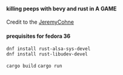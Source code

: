 #### killing peeps with bevy and rust in A GAME

Credit to the [JeremyCohne](https://www.youtube.com/watch?v=j7qHwb7geIM&t=65s)

#### prequisites for fedora 36
```
dnf install rust-alsa-sys-devel
dnf install rust-libudev-devel
```


`cargo build`
`cargo run`

